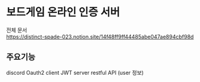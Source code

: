 # 보드게임 온라인 인증 서버

전체 문서   
https://distinct-spade-023.notion.site/14f48ff9ff44485abe047ae894cbf98d

## 주요기능
discord Oauth2 client
JWT server
restful API (user 정보)

